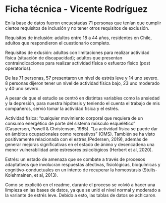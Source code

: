 # Ficha técnica - Vicente Rodríguez

En la base de datos fueron encuestadas 71 personas que tenían que cumplir ciertos requisitos de inclusión y no tener otros requisitos de exclusión.

Requisitos de inclusión: adultos entre 18 a 44 años, residentes en Chile, adultos que respondieron el cuestionario completo.

Requisitos de exlusión: adultos con limitaciones para realizar actividad física (situación de discapacidad); adultos que presentan contraindicaciones para realizar actividad física o esfuerzo físico (post operatorios).

De las 71 personas, 57 presentaron un nivel de estrés leve y 14 uno severo. 8 personas dijeron tener un nivel de actividad física bajo, 23 uno moderado y 40 uno severo. 

A pesar de que el estudio se centró en distintas variables como la ansiedad y la depresión, para nuestra hipótesis y teniendo el cuenta el trabajo de mis compañeros, servió tomar la actividad física y el estrés.

Actividad física: “cualquier movimiento corporal que requiera de un consumo energético de parte del sistema músculo esquelético” (Caspersen, Powell & Christenson, 1985). “La actividad física se puede dar en ámbitos ocupacionales como recreativos” (OMS). También se ha visto positivamente relacionada con el estrés,(Pedersen, 2019), además de generar mejoras significativas en el estado de ánimo y desencadena una menor vulnerabilidad ante estresores psicológicos (Herbert et al, 2020).

Estrés: un estado de amenaza que se combate a través de procesos adaptativos que involucran respuestas afectivas, fisiológicas, bioquímicas y cognitivo-conductuales en un intento de recuperar la homeostasis (Stults-Kolehmainen, et al, 2013).

Como se explicitó en el readme, durante el proceso se volvió a hacer una limpieza en las bases de datos, ya que se unió el nivel normal y moderado a la variante de estrés leve. Debido a esto, las tablas de datos se achicaron.